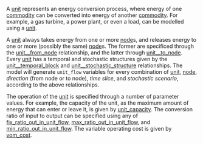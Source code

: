 A [unit](@ref) represents an energy conversion process, where energy of one [commodity](@ref) can be converted
into energy of another [commodity](@ref). For example, a gas turbine, a power plant, or even a load,
can be modelled using a [unit](@ref).

A [unit](@ref) always takes energy from one or more [node](@ref)s, and releases energy to
one or more (possibly the same) [node](@ref)s.
The former are specificed through the [unit\_\_from\_node](@ref) relationship,
and the latter through [unit\_\_to\_node](@ref).
Every [unit](@ref) has a temporal and stochastic structures given by the
[unit\_\_temporal\_block](@ref) and [unit\_\_stochastic\_structure](@ref) relationships.
The model will generate `unit_flow` variables for every combination of
[unit](@ref), [node](@ref), *direction* (from node or to node), *time slice*, and *stochastic scenario*,
according to the above relationships.

The operation of the [unit](@ref) is specified through a number of parameter values.
For example, the capacity of the unit, as the maximum amount of energy that can enter or leave it,
is given by [unit\_capacity](@ref).
The conversion ratio of input to output can be specified using any of [fix\_ratio\_out\_in\_unit\_flow](@ref),
[max\_ratio\_out\_in\_unit\_flow](@ref), and [min\_ratio\_out\_in\_unit\_flow](@ref).
The variable operating cost is given by [vom\_cost](@ref).